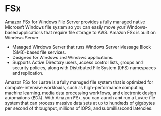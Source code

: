 # FSx

Amazon FSx for Windows File Server provides a fully managed native Microsoft Windows file system so you can easily move your Windows-based applications that require file storage to AWS. Amazon FSx is built on Windows Server.

* Managed Windows Server that runs Windows Server Message Block \(SMB\)-based file services.
* Designed for Windows and Windows applications.
* Supports Active Directory users, access control lists, groups and security policies, along with Distributed File System \(DFS\) namespaces and replication.

Amazon FSx for Lustre is a fully managed file system that is optimized for compute-intensive workloads, such as high-performance computing, machine learning, media data processing workflows, and electronic design automations \(EDA\). With Amazon FSx, you can launch and run a Lustre file system that can process massive data sets at up to hundreds of gigabytes per second of throughput, millions of IOPS, and submillisecond latencies.


